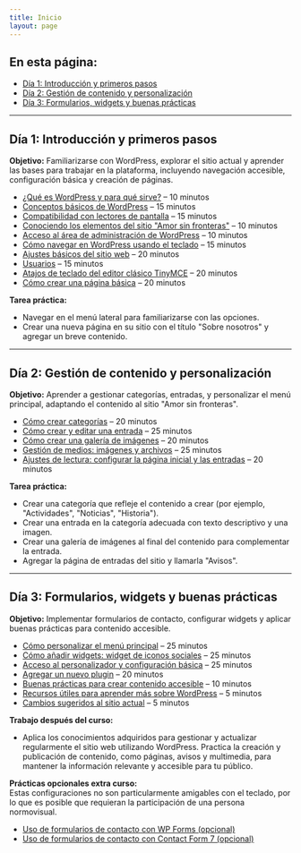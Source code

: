 ```yaml
---
title: Inicio
layout: page
---
```


## En esta página:

- [Día 1: Introducción y primeros pasos](#día-1-introducción-y-primeros-pasos)
- [Día 2: Gestión de contenido y personalización](#día-2-gestión-de-contenido-y-personalización)
- [Día 3: Formularios, widgets y buenas prácticas](#día-3-formularios-widgets-y-buenas-prácticas)

---

## Día 1: Introducción y primeros pasos
**Objetivo:** Familiarizarse con WordPress, explorar el sitio actual y aprender las bases para trabajar en la plataforma, incluyendo navegación accesible, configuración básica y creación de páginas.

- [¿Qué es WordPress y para qué sirve?](./que-es-wordpress) – 10 minutos  
- [Conceptos básicos de WordPress](./conceptos-basicos-de-wordpress) – 15 minutos  
- [Compatibilidad con lectores de pantalla](./compatibilidad-lectores-pantalla) – 15 minutos  
- [Conociendo los elementos del sitio "Amor sin fronteras"](./conociendo-sitio) – 10 minutos  
- [Acceso al área de administración de WordPress](./acceso-administracion) – 10 minutos  
- [Cómo navegar en WordPress usando el teclado](./navegar-wordpress) – 15 minutos  
- [Ajustes básicos del sitio web](./ajustes-basicos) – 20 minutos  
- [Usuarios](./usuarios) – 15 minutos  
- [Atajos de teclado del editor clásico TinyMCE](./shortcuts-tinymce) – 20 minutos  
- [Cómo crear una página básica](./crear-pagina-basica) – 20 minutos  

**Tarea práctica:**  
- Navegar en el menú lateral para familiarizarse con las opciones.  
- Crear una nueva página en su sitio con el título "Sobre nosotros" y agregar un breve contenido.  

---

## Día 2: Gestión de contenido y personalización
**Objetivo:** Aprender a gestionar categorías, entradas, y personalizar el menú principal, adaptando el contenido al sitio "Amor sin fronteras".

- [Cómo crear categorías](./crear-categorias) – 20 minutos  
- [Cómo crear y editar una entrada](./crear-editar-entrada) – 25 minutos  
- [Cómo crear una galería de imágenes](./crear-galeria) – 20 minutos  
- [Gestión de medios: imágenes y archivos](./gestion-medios) – 25 minutos  
- [Ajustes de lectura: configurar la página inicial y las entradas](./ajustes-lectura) – 20 minutos  

**Tarea práctica:**  
- Crear una categoría que refleje el contenido a crear (por ejemplo, "Actividades", "Noticias", "Historia").  
- Crear una entrada en la categoría adecuada con texto descriptivo y una imagen.  
- Crear una galería de imágenes al final del contenido para complementar la entrada.  
- Agregar la página de entradas del sitio y llamarla "Avisos".  

---

## Día 3: Formularios, widgets y buenas prácticas
**Objetivo:** Implementar formularios de contacto, configurar widgets y aplicar buenas prácticas para contenido accesible.

- [Cómo personalizar el menú principal](./personalizar-menu-principal) – 25 minutos  
- [Cómo añadir widgets: widget de iconos sociales](./widgets-iconos-sociales) – 25 minutos  
- [Acceso al personalizador y configuración básica](./acceso-personalizador) – 25 minutos  
- [Agregar un nuevo plugin](./agregar-plugin) – 20 minutos  
- [Buenas prácticas para crear contenido accesible](./buenas-practicas) – 10 minutos  
- [Recursos útiles para aprender más sobre WordPress](./recursos-utiles) – 5 minutos  
- [Cambios sugeridos al sitio actual](./cambios-sugeridos) – 5 minutos  

**Trabajo después del curso:**  
- Aplica los conocimientos adquiridos para gestionar y actualizar regularmente el sitio web utilizando WordPress. Practica la creación y publicación de contenido, como páginas, avisos y multimedia, para mantener la información relevante y accesible para tu público.

**Prácticas opcionales extra curso:**  
Estas configuraciones no son particularmente amigables con el teclado, por lo que es posible que requieran la participación de una persona normovisual.

- [Uso de formularios de contacto con WP Forms (opcional)](./formularios-wpforms) 
- [Uso de formularios de contacto con Contact Form 7 (opcional)](./formularios-contactform)
